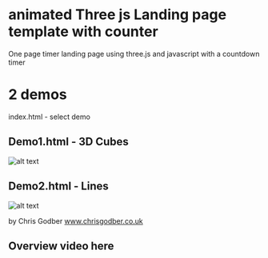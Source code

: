 # animated Three js Landing page template with counter
One page timer landing page using three.js and javascript with a countdown timer

# 2 demos 

index.html - select demo

## Demo1.html - 3D Cubes
![alt text](https://raw.githubusercontent.com/drnoir/animated-Three-js-Landing-page-template-with-counter/master/demo1.png)
## Demo2.html - Lines 
![alt text](https://raw.githubusercontent.com/drnoir/animated-Three-js-Landing-page-template-with-counter/master/demo2.png)

by Chris Godber
www.chrisgodber.co.uk

## Overview video here 